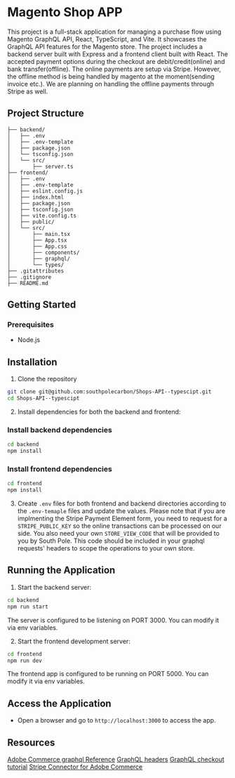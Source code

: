 # Magento Shop APP

This project is a full-stack application for managing a purchase flow using Magento GraphQL API, React, TypeScript, and Vite. It showcases the GraphQL API features for the Magento store. The project includes a backend server built with Express and a frontend client built with React. The accepted payment options during the checkout are debit/credit(online) and bank transfer(offline). The online payments are setup via Stripe. However, the offline method is being handled by magento at the moment(sending invoice etc.). We are planning on handling the offline payments through Stripe as well.

## Project Structure

```
├── backend/
│   ├── .env
│   ├── .env-template
│   ├── package.json
│   └── tsconfig.json
│   └── src/
│       ├── server.ts
├── frontend/
│   ├── .env
│   ├── .env-template
│   ├── eslint.config.js
│   ├── index.html
│   ├── package.json
│   ├── tsconfig.json
│   ├── vite.config.ts
│   ├── public/
│   └── src/
│       ├── main.tsx
│       ├── App.tsx
│       ├── App.css
│       ├── components/
│       ├── graphql/
│       └── types/
├── .gitattributes
├── .gitignore
├── README.md
```

## Getting Started

### Prerequisites

- Node.js

## Installation

1. Clone the repository

```sh
git clone git@github.com:southpolecarbon/Shops-API--typescipt.git
cd Shops-API--typescipt
```

2. Install dependencies for both the backend and frontend:

### Install backend dependencies

```sh
cd backend
npm install
```

### Install frontend dependencies

```sh
cd frontend
npm install
```

3. Create `.env` files for both frontend and backend directories according to the `.env-temaple` files and update the values. Please note that if you are implmenting the Stripe Payment Element form, you need to request for a `STRIPE_PUBLIC_KEY` so the online transactions can be processed on our side. You also need your own `STORE_VIEW_CODE` that will be provided to you by South Pole. This code should be included in your graphql requests' headers to scope the operations to your own store.

## Running the Application

1. Start the backend server:

```sh
cd backend
npm run start
```

The server is configured to be listening on PORT 3000. You can modify it via env variables.

2. Start the frontend development server:

```sh
cd frontend
npm run dev
```

The frontend app is configured to be running on PORT 5000. You can modify it via env variables.

## Access the Application

- Open a browser and go to `http://localhost:3000` to access the app.

## Resources

[Adobe Commerce graphql Reference](https://developer.adobe.com/commerce/webapi/graphql/reference/)
[GraphQL headers](https://developer.adobe.com/commerce/webapi/graphql/usage/headers/)
[GraphQL checkout tutorial](https://developer.adobe.com/commerce/webapi/graphql/tutorials/checkout/)
[Stripe Connector for Adobe Commerce](https://docs.stripe.com/connectors/adobe-commerce)
